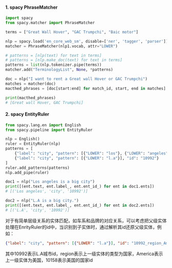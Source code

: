#### 1. spacy PhraseMatcher
```python
import spacy
from spacy.matcher import PhraseMatcher

terms = ["Great Wall Hover", "GAC Trumpchi", "Baic motor"]

nlp = spacy.load('en_core_web_sm', disable=['ner', 'tagger', 'parser'])
matcher = PhraseMatcher(nlp1.vocab, attr="LOWER")

# patterns = [nlp(text) for text in terms]
# patterns = [nlp.make_doc(text) for text in terms]
patterns = list(nlp.tokenizer.pipe(terms))
matcher.add("TerminologyList", None, *patterns)

doc = nlp("I want to rent a Great wall Hover or GAC Trumpchi")
matches = matcher(doc)
macthed_phrases = [doc[start:end] for match_id, start, end in matches]

print(macthed_phrases)
# [Great wall Hover, GAC Trumpchi]
```

#### 2. spacy EntityRuler
```python
from spacy.lang.en import English
from spacy.pipeline import EntityRuler

nlp = English()
ruler = EntityRuler(nlp)
patterns = [
    {"label": "city", "pattern": [{"LOWER": "los"}, {"LOWER": "angeles"}], "id": "10992"},
    {"label": "city", "pattern": [{"LOWER": "l.a"}], "id": "10992"}
]
ruler.add_patterns(patterns)
nlp.add_pipe(ruler)

doc1 = nlp("Los angeles is a big city")
print([(ent.text, ent.label_, ent.ent_id_) for ent in doc1.ents])
# [('Los angeles', 'city', '10992')]

doc2 = nlp("L.A is a big city.")
print([(ent.text, ent.label_, ent.ent_id_) for ent in doc2.ents])
# [('L.A', 'city', '10992')]
```
对于有简单层级关系的实体匹配，如车系和品牌的对应关系，可以考虑把父级实体处理在EnrityRuler的id中，当识别到子实体时，通过解析其id还原父级实体，例如： 
```json
{"label": "city", "pattern": [{"LOWER": "l.a"}], "id": "10992_region_America_10158"}
```
其中10992表示L.A城市id，region表示上一级实体的类型为国家，America表示上一级实体为美国，10158表示美国的国家id

